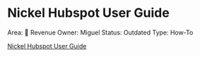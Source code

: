 # Nickel Hubspot User Guide

Area: 🤑 Revenue
Owner: Miguel
Status: Outdated
Type: How-To

[Nickel Hubspot User Guide](https://docs.google.com/document/d/1kfe_I3Ery7YHpBy4n2tEw7O0NM00pqV6bMGyZQi8l50/edit?usp=sharing)
